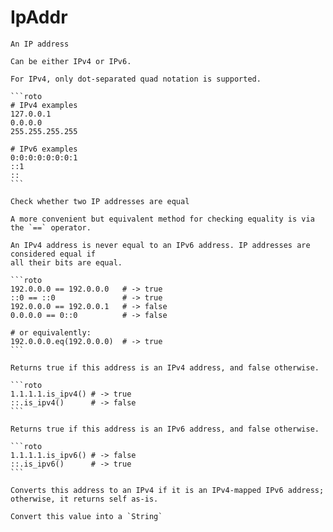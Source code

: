 # IpAddr
`````{roto:type} IpAddr
An IP address

Can be either IPv4 or IPv6.

For IPv4, only dot-separated quad notation is supported.

```roto
# IPv4 examples
127.0.0.1
0.0.0.0
255.255.255.255

# IPv6 examples
0:0:0:0:0:0:0:1
::1
::
```
`````


````{roto:function} eq(a: IpAddr, b: IpAddr) -> bool
Check whether two IP addresses are equal

A more convenient but equivalent method for checking equality is via the `==` operator.

An IPv4 address is never equal to an IPv6 address. IP addresses are considered equal if
all their bits are equal.

```roto
192.0.0.0 == 192.0.0.0   # -> true
::0 == ::0               # -> true
192.0.0.0 == 192.0.0.1   # -> false
0.0.0.0 == 0::0          # -> false

# or equivalently:
192.0.0.0.eq(192.0.0.0)  # -> true
```
````

````{roto:function} is_ipv4(ip: IpAddr) -> bool
Returns true if this address is an IPv4 address, and false otherwise.

```roto
1.1.1.1.is_ipv4() # -> true
::.is_ipv4()      # -> false
```
````

````{roto:function} is_ipv6(ip: IpAddr) -> bool
Returns true if this address is an IPv6 address, and false otherwise.

```roto
1.1.1.1.is_ipv6() # -> false
::.is_ipv6()      # -> true
```
````

````{roto:function} to_canonical(ip: IpAddr) -> IpAddr
Converts this address to an IPv4 if it is an IPv4-mapped IPv6 address; otherwise, it returns self as-is.
````

````{roto:function} to_string(x: IpAddr) -> String
Convert this value into a `String`
````

